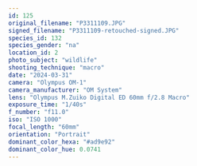 ```yaml
---
id: 125
original_filename: "P3311109.JPG"
signed_filename: "P3311109-retouched-signed.JPG"
species_id: 132
species_gender: "na"
location_id: 2
photo_subject: "wildlife"
shooting_technique: "macro"
date: "2024-03-31"
camera: "Olympus OM-1"
camera_manufacturer: "OM System"
lens: "Olympus M.Zuiko Digital ED 60mm f/2.8 Macro"
exposure_time: "1/40s"
f_number: "f11.0"
iso: "ISO 1000"
focal_length: "60mm"
orientation: "Portrait"
dominant_color_hexa: "#ad9e92"
dominant_color_hue: 0.0741
---
```

